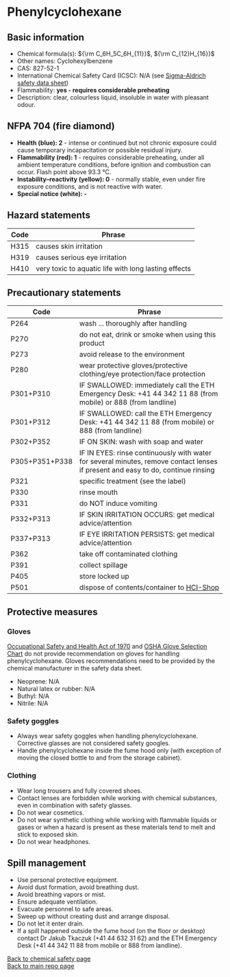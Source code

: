 # Phenylcyclohexane

## Basic information
- Chemical formula(s): ${\rm C_6H_5C_6H_{11}}$, ${\rm C_{12}H_{16}}$
- Other names: Cyclohexylbenzene
- CAS: 827-52-1
- International Chemical Safety Card (ICSC): N/A (see [Sigma-Aldrich safety data sheet](https://www.sigmaaldrich.com/CH/en/sds/aldrich/c104809))
- Flammability: **yes - requires considerable preheating**
- Description: clear, colourless liquid, insoluble in water with pleasant odour.

## NFPA 704 (fire diamond)
- **Health (blue): 2** - intense or continued but not chronic exposure could cause temporary incapacitation or possible residual injury.
- **Flammability (red): 1** - requires considerable preheating, under all ambient temperature conditions, before ignition and combustion can occur. Flash point above 93.3 °C.
- **Instability–reactivity (yellow): 0** - normally stable, even under fire exposure conditions, and is not reactive with water.
- **Special notice (white): -**

## Hazard statements
| Code | Phrase                                               |
| ---- | ---------------------------------------------------- |
| H315 | causes skin irritation                               |
| H319 | causes serious eye irritation                        |
| H410 | very toxic to aquatic life with long lasting effects |

## Precautionary statements
| Code           | Phrase                                                                                                                           |
| -------------- | -------------------------------------------------------------------------------------------------------------------------------- |
| P264           | wash ... thoroughly after handling                                                                                               |
| P270           | do not eat, drink or smoke when using this product                                                                               |
| P273           | avoid release to the environment                                                                                                 |
| P280           | wear protective gloves/protective clothing/eye protection/face protection                                                        |
| P301+P310      | IF SWALLOWED: immediately call the ETH Emergency Desk: +41 44 342 11 88 (from mobile) or 888 (from landline)                     |
| P301+P312      | IF SWALLOWED: call the ETH Emergency Desk: +41 44 342 11 88 (from mobile) or 888 (from landline)                                 |
| P302+P352      | IF ON SKIN: wash with soap and water                                                                                             |
| P305+P351+P338 | IF IN EYES: rinse continuously with water for several minutes, remove contact lenses if present and easy to do, continue rinsing |
| P321           | specific treatment (see the label)                                                                                               |
| P330           | rinse mouth                                                                                                                      |
| P331           | do NOT induce vomiting                                                                                                           |
| P332+P313      | IF SKIN IRRITATION OCCURS: get medical advice/attention                                                                          |
| P337+P313      | IF EYE IRRITATION PERSISTS: get medical advice/attention                                                                         |
| P362           | take off contaminated clothing                                                                                                   |
| P391           | collect spillage                                                                                                                 |
| P405           | store locked up                                                                                                                  |
| P501           | dispose of contents/container to [HCI-Shop](https://hci-shop.ethz.ch/en/)                                                        |

## Protective measures

### Gloves
[Occupational Safety and Health Act of 1970](https://www.osha.gov/sites/default/files/publications/osha3151.pdf) and [OSHA Glove Selection Chart](https://safety.fsu.edu/safety_manual/OSHA%20Glove%20Selection%20Chart.pdf) do not provide recommendation on gloves for handling phenylcyclohexane. Gloves recommendations need to be provided by the chemical manufacturer in the safety data sheet.

- Neoprene: N/A
- Natural latex or rubber: N/A
- Buthyl: N/A
- Nitrile: N/A

### Safety goggles
- Always wear safety goggles when handling phenylcyclohexane. Corrective glasses are not considered safety googles.
- Handle phenylcyclohexane inside the fume hood only (with exception of moving the closed bottle to and from the storage cabinet).

### Clothing
- Wear long trousers and fully covered shoes.
- Contact lenses are forbidden while working with chemical substances, even in combination with safety glasses.
- Do not wear cosmetics.
- Do not wear synthetic clothing while working with flammable liquids or gases or when a hazard is present as these materials tend to melt and stick to exposed skin.
- Do not wear headphones.

## Spill management
- Use personal protective equipment.
- Avoid dust formation, avoid breathing dust.
- Avoid breathing vapors or mist.
- Ensure adequate ventilation.
- Evacuate personnel to safe areas.
- Sweep up without creating dust and arrange disposal.
- Do not let it enter drain.
- If a spill happened outside the fume hood (on the floor or desktop) contact Dr Jakub Tkaczuk (+41 44 632 31 62) and the ETH Emergency Desk (+41 44 342 11 88 from mobile or 888 from landline).

[Back to chemical safety page](https://github.com/Global-Health-Engineering/group-safety/tree/main/02-chemical-safety)  
[Back to main repo page](https://github.com/Global-Health-Engineering/group-safety)
